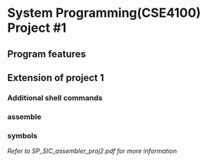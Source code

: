 # System Programming(CSE4100) Project #1

## Program features

## Extension of project 1

### Additional shell commands

### assemble

### symbols

_Refer to SP_SIC_assembler_proj2.pdf for more information_
